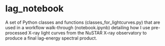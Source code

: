 # lag_notebook
A set of Python classes and functions (classes_for_lightcurves.py) that are used in a workflow walk-through (notebook.ipynb) detailing how I use pre-processed X-ray light curves from the NuSTAR X-ray observatory to produce a final lag-energy spectral product.
